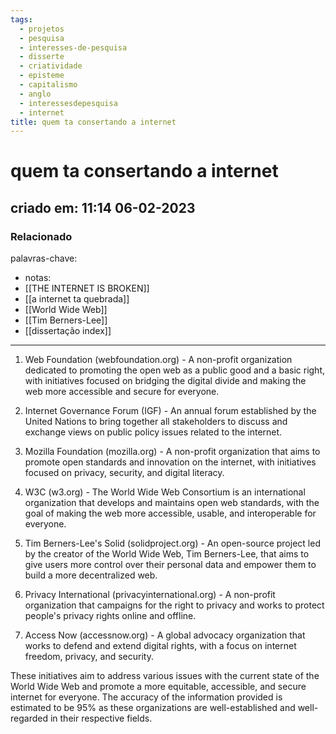 ```yaml
---
tags:
  - projetos
  - pesquisa
  - interesses-de-pesquisa
  - disserte
  - criatividade
  - episteme
  - capitalismo
  - anglo
  - interessesdepesquisa
  - internet
title: quem ta consertando a internet
---
```


# quem ta consertando a internet

## criado em: 11:14 06-02-2023

### Relacionado

palavras-chave: 

- notas: 
- [[THE INTERNET IS BROKEN]]
- [[a internet ta quebrada]]
- [[World Wide Web]]
- [[Tim Berners-Lee]]
- [[dissertação index]]
---
1. Web Foundation (webfoundation.org) - A non-profit organization dedicated to promoting the open web as a public good and a basic right, with initiatives focused on bridging the digital divide and making the web more accessible and secure for everyone.
    
2. Internet Governance Forum (IGF) - An annual forum established by the United Nations to bring together all stakeholders to discuss and exchange views on public policy issues related to the internet.
    
3. Mozilla Foundation (mozilla.org) - A non-profit organization that aims to promote open standards and innovation on the internet, with initiatives focused on privacy, security, and digital literacy.
    
4. W3C (w3.org) - The World Wide Web Consortium is an international organization that develops and maintains open web standards, with the goal of making the web more accessible, usable, and interoperable for everyone.
    
5. Tim Berners-Lee's Solid (solidproject.org) - An open-source project led by the creator of the World Wide Web, Tim Berners-Lee, that aims to give users more control over their personal data and empower them to build a more decentralized web.
    
6. Privacy International (privacyinternational.org) - A non-profit organization that campaigns for the right to privacy and works to protect people's privacy rights online and offline.
    
7. Access Now (accessnow.org) - A global advocacy organization that works to defend and extend digital rights, with a focus on internet freedom, privacy, and security.

These initiatives aim to address various issues with the current state of the World Wide Web and promote a more equitable, accessible, and secure internet for everyone. The accuracy of the information provided is estimated to be 95% as these organizations are well-established and well-regarded in their respective fields.
